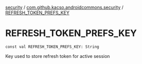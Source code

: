 [security](../index.md) / [com.github.kacso.androidcommons.security](index.md) / [REFRESH_TOKEN_PREFS_KEY](.)

# REFRESH_TOKEN_PREFS_KEY

`const val REFRESH_TOKEN_PREFS_KEY: String`

Key used to store refresh token for active session

